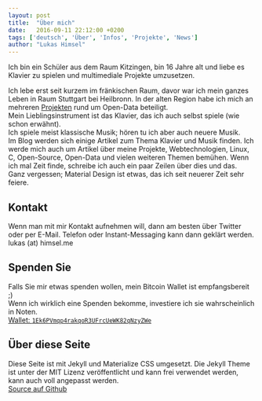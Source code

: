 ```yaml
---
layout: post
title:  "Über mich"
date:   2016-09-11 22:12:00 +0200
tags: ['deutsch', 'Über', 'Infos', 'Projekte', 'News']
author: "Lukas Himsel"
---
```


Ich bin ein Schüler aus dem Raum Kitzingen, bin 16 Jahre alt und liebe es Klavier zu spielen und multimediale Projekte umzusetzen.  

Ich lebe erst seit kurzem im fränkischen Raum, davor war ich mein ganzes Leben in Raum Stuttgart bei Heilbronn. In der alten Region habe ich mich
an mehreren [Projekten](https://github.com/opendata-heilbronn) rund um Open-Data beteiligt.  
Mein Lieblingsinstrument ist das Klavier, das ich auch selbst spiele (wie schon erwähnt).  
Ich spiele meist klassische Musik; hören tu ich aber auch neuere Musik.  
Im Blog werden sich einige Artikel zum Thema Klavier und Musik finden. Ich werde mich auch um Artikel über meine Projekte,
Webtechnologien, Linux, C, Open-Source, Open-Data und vielen weiteren Themen bemühen.
Wenn ich mal Zeit finde, schreibe ich auch ein paar Zeilen über dies und das. Ganz vergessen; Material Design
ist etwas, das ich seit neuerer Zeit sehr feiere.

## Kontakt 
Wenn man mit mir Kontakt aufnehmen will, dann am besten über Twitter oder per E-Mail.
Telefon oder Instant-Messaging kann dann geklärt werden.  
lukas (at) himsel.me  

## Spenden Sie
Falls Sie mir etwas spenden wollen, mein Bitcoin Wallet ist empfangsbereit ;)  
Wenn ich wirklich eine Spenden bekomme, investiere ich sie wahrscheinlich in Noten.  
[Wallet: `1Ek6PVmqp4rakqoR3UFrcUeWK82qNzyZWe`](bitcoin:1Ek6PVmqp4rakqoR3UFrcUeWK82qNzyZWe)  

## Über diese Seite
Diese Seite ist mit Jekyll und Materialize CSS umgesetzt.
Die Jekyll Theme ist unter der MIT Lizenz veröffentlicht und kann
frei verwendet werden, kann auch voll angepasst werden.  
[Source auf Github](https://github.com/lukas-h/lukas-h.github.io)